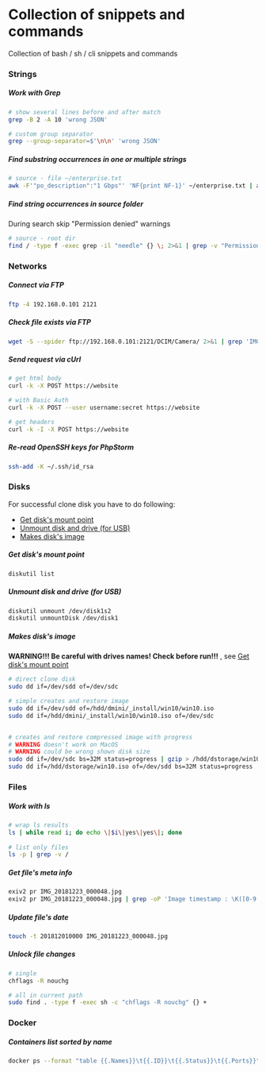 # Collection of snippets and commands

Collection of bash / sh / cli snippets and commands



### Strings

##### Work with Grep

```bash
# show several lines before and after match
grep -B 2 -A 10 'wrong JSON'

# custom group separator
grep --group-separator=$'\n\n' 'wrong JSON'

```

##### Find substring occurrences in one or multiple strings

```bash
# source - file ~/enterprise.txt
awk -F'"po_description":"1 Gbps"' 'NF{print NF-1}' ~/enterprise.txt | awk '{sum+=$1} END {print sum}'

```

##### Find string occurrences in source folder

During search skip "Permission denied" warnings

```bash
# source - root dir
find / -type f -exec grep -il "needle" {} \; 2>&1 | grep -v "Permission denied"

```



### Networks

##### Connect via FTP

```bash
ftp -4 192.168.0.101 2121

```

##### Check file exists via FTP

```bash
wget -S --spider ftp://192.168.0.101:2121/DCIM/Camera/ 2>&1 | grep 'IMG_20181223_000048.jpg'

```

##### Send request via cUrl

```bash
# get html body
curl -k -X POST https://website

# with Basic Auth
curl -k -X POST --user username:secret https://website

# get headers
curl -k -I -X POST https://website

```

##### Re-read OpenSSH keys for PhpStorm

```bash
ssh-add -K ~/.ssh/id_rsa

```



### Disks

For successful clone disk you have to do following:
- [Get disk's mount point](#get-disks-mount-point)
- [Unmount disk and drive (for USB)](#unmount-disk-and-drive-for-usb)
- [Makes disk's image](#makes-disks-image)

##### Get disk's mount point

```bash
diskutil list
```

##### Unmount disk and drive (for USB)

```bash
diskutil unmount /dev/disk1s2
diskutil unmountDisk /dev/disk1
```

##### Makes disk's image

**WARNING!!! Be careful with drives names! Check before run!!!** , see [Get disk's mount point](#get-disks-mount-point)

```bash
# direct clone disk
sudo dd if=/dev/sdd of=/dev/sdc

# simple creates and restore image
sudo dd if=/dev/sdd of=/hdd/dmini/_install/win10/win10.iso
sudo dd if=/hdd/dmini/_install/win10/win10.iso of=/dev/sdc


# creates and restore compressed image with progress
# WARNING doesn't work on MacOS
# WARNING could be wrong shown disk size
sudo dd if=/dev/sdc bs=32M status=progress | gzip > /hdd/dstorage/win10.iso
sudo dd if=/hdd/dstorage/win10.iso of=/dev/sdd bs=32M status=progress

```



### Files

##### Work with ls
```bash
# wrap ls results
ls | while read i; do echo \|$i\|yes\|yes\|; done
 
# list only files
ls -p | grep -v /
```

##### Get file's meta info

```bash
exiv2 pr IMG_20181223_000048.jpg
exiv2 pr IMG_20181223_000048.jpg | grep -oP 'Image timestamp : \K([0-9: ]+)'

```

##### Update file's date

```bash
touch -t 201812010000 IMG_20181223_000048.jpg

```

##### Unlock file changes

```bash
# single
chflags -R nouchg

# all in current path
sudo find . -type f -exec sh -c "chflags -R nouchg" {} +

```



### Docker

##### Containers list sorted by name

```bash
docker ps --format "table {{.Names}}\t{{.ID}}\t{{.Status}}\t{{.Ports}}" | (read -r; printf "%s\n" "$REPLY"; sort -k 1 )
```
